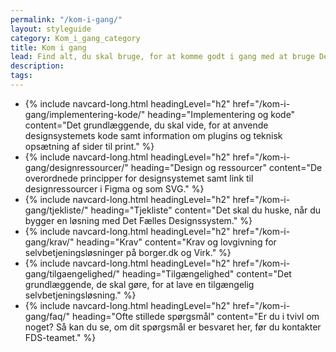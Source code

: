 ```yaml
---
permalink: "/kom-i-gang/"
layout: styleguide
category: Kom_i_gang_category
title: Kom i gang
lead: Find alt, du skal bruge, for at komme godt i gang med at bruge Det Fælles Designsystem til din myndigheds selvbetjeningsløsninger.
description:
tags:
---
```


<ul class="card-row">
    <li>
        {% include navcard-long.html headingLevel="h2"
        href="/kom-i-gang/implementering-kode/"
        heading="Implementering og kode" 
        content="Det grundlæggende, du skal vide, for at anvende designsystemets kode samt information om plugins og teknisk opsætning af sider til print." 
        %}
    </li>
    <li>
        {% include navcard-long.html headingLevel="h2"
        href="/kom-i-gang/designressourcer/"
        heading="Design og ressourcer" 
        content="De overordnede principper for designsystemet samt link til designressourcer i Figma og som SVG." 
        %}
    </li>
    <li>
        {% include navcard-long.html headingLevel="h2"
        href="/kom-i-gang/tjekliste/"
        heading="Tjekliste" 
        content="Det skal du huske, når du bygger en løsning med Det Fælles Designssystem." 
        %}
    </li>
    <li>
        {% include navcard-long.html headingLevel="h2"
        href="/kom-i-gang/krav/"
        heading="Krav" 
        content="Krav og lovgivning for selvbetjeningsløsninger på borger.dk og Virk." 
        %}
    </li>
    <li>
        {% include navcard-long.html headingLevel="h2"
        href="/kom-i-gang/tilgaengelighed/"
        heading="Tilgængelighed" 
        content="Det grundlæggende, de skal gøre, for at lave en tilgængelig selvbetjeningsløsning." 
        %}
    </li>
    <li>
        {% include navcard-long.html headingLevel="h2"
        href="/kom-i-gang/faq/"
        heading="Ofte stillede spørgsmål" 
        content="Er du i tvivl om noget? Så kan du se, om dit spørgsmål er besvaret her, før du kontakter FDS-teamet." 
        %}
    </li>
</ul>